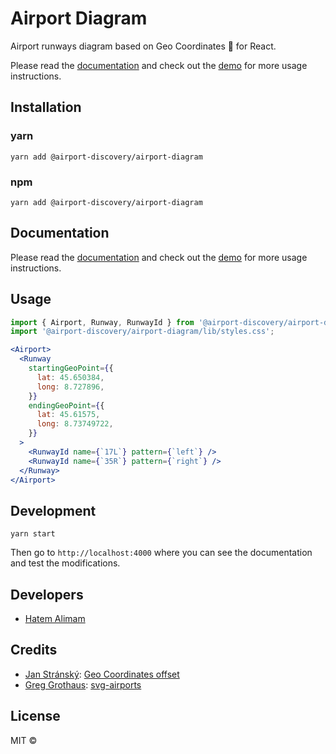 # Airport Diagram

Airport runways diagram based on Geo Coordinates 📍 for React.

Please read the [documentation](https://airport-discovery.github.io/airport-diagram/) and check out the [demo](https://airport-discovery.github.io/airport-diagram/#/demo) for more usage instructions.

## Installation

### yarn

`yarn add @airport-discovery/airport-diagram`

### npm

`yarn add @airport-discovery/airport-diagram`

## Documentation

Please read the [documentation](https://airport-discovery.github.io/airport-diagram/) and check out the [demo](https://airport-discovery.github.io/airport-diagram/#/demo) for more usage instructions.

## Usage

```javascript
import { Airport, Runway, RunwayId } from '@airport-discovery/airport-diagram';
import '@airport-discovery/airport-diagram/lib/styles.css';
```

```jsx
<Airport>
  <Runway
    startingGeoPoint={{
      lat: 45.650384,
      long: 8.727896,
    }}
    endingGeoPoint={{
      lat: 45.61575,
      long: 8.73749722,
    }}
  >
    <RunwayId name={`17L`} pattern={`left`} />
    <RunwayId name={`35R`} pattern={`right`} />
  </Runway>
</Airport>
```

## Development

`yarn start`

Then go to `http://localhost:4000` where you can see the documentation and test the modifications.

## Developers

- [Hatem Alimam](https://github.com/hatemalimam)

## Credits

- [Jan Stránský](https://github.com/stranskyjan): [Geo Coordinates offset](https://stackoverflow.com/questions/65505515/geo-coordinates-offset-airport-runways-diagram/65509396)
- [Greg Grothaus](https://github.com/Gregable): [svg-airports](https://github.com/Gregable/svg-airports)

## License

MIT ©
